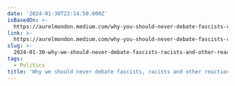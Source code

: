 ```yaml
---
date: '2024-01-30T23:14:50.000Z'
isBasedOn: >-
  https://aurelmondon.medium.com/why-you-should-never-debate-fascists-racists-and-other-reactionaries-6478572c16a
link: >-
  https://aurelmondon.medium.com/why-you-should-never-debate-fascists-racists-and-other-reactionaries-6478572c16a
slug: >-
  2024-01-30-why-we-should-never-debate-fascists-racists-and-other-reactionaries-or-by-a
tags:
  - Politics
title: 'Why we should never debate fascists, racists and other reactionaries | by A'
---
```


